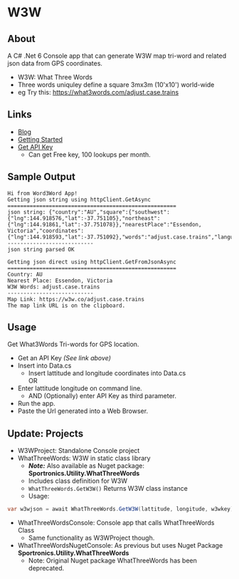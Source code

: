 # W3W

## About
A C# .Net 6 Console app that can generate W3W map tri-word and related json data from GPS coordinates.

- W3W: What Three Words
- Three words uniquley define a square 3mx3m (10'x10') world-wide
- eg Try this: https://what3words.com/adjust.case.trains

## Links
- [Blog](https://davidjones.sportronics.com.au/web/GPS-W3W_Mapping-web.html)
- [Getting Started](https://developer.what3words.com/public-api)
- [Get API Key](https://what3words.com/select-plan?referrer=/public-api)
   - Can get Free key, 100 lookups per month.

## Sample Output

```
Hi from Word3Word App!
Getting json string using httpClient.GetAsync
=====================================================
json string: {"country":"AU","square":{"southwest":{"lng":144.918576,"lat":-37.751105},"northeast":{"lng":144.91861,"lat":-37.751078}},"nearestPlace":"Essendon, Victoria","coordinates":{"lng":144.918593,"lat":-37.751092},"words":"adjust.case.trains","language":"en","map":"https:\/\/w3w.co\/adjust.case.trains"}
---------------------------
json string parsed OK

Getting json direct using httpClient.GetFromJsonAsync
=====================================================
Country: AU
Nearest Place: Essendon, Victoria
W3W Words: adjust.case.trains
---------------------------
Map Link: https://w3w.co/adjust.case.trains
The map link URL is on the clipboard.
```

## Usage
Get What3Words Tri-words for GPS location.
- Get an API Key _(See link above)_
- Insert into Data.cs
  - Insert lattitude and longitude coordinates into Data.cs  
OR
- Enter lattitude longitude on command line.
  - AND (Optionally) enter API Key as third parameter.
- Run the app.
- Paste the Url generated into a Web Browser.

## Update: Projects
- W3WProject: Standalone Console project
- WhatThreeWords: W3W in static class library
  - **_Note:_** Also available as Nuget package: **Sportronics.Utility.WhatThreeWords**
  - Includes class definition for W3W
  - ```WhatThreeWords.GetW3W()``` Returns W3W class instance
  - Usage:  
 ```cs           
 var w3wjson = await WhatThreeWords.GetW3W(lattitude, longitude, w3wkey);
```

- WhatThreeWordsConsole: Console app that calls WhatThreeWords Class
  - Same functionality as W3WProject though.
- WhatThreeWordsNugetConsole: As previous but uses Nuget Package **Sportronics.Utility.WhatThreeWords**
  - Note: Original Nuget package WhatThreeWords has been deprecated.


